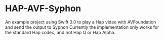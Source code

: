 # HAP-AVF-Syphon
An example project using Swift 3.0 to play a Hap video with AVFoundation and send the output to Syphon
Currently the implementation only works for the standard Hap codec, and not Hap Q or Hap Alpha.